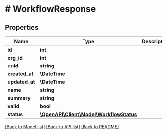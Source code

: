 # # WorkflowResponse

## Properties

Name | Type | Description | Notes
------------ | ------------- | ------------- | -------------
**id** | **int** |  |
**org_id** | **int** |  |
**uuid** | **string** |  |
**created_at** | **\DateTime** |  |
**updated_at** | **\DateTime** |  | [optional]
**name** | **string** |  |
**summary** | **string** |  | [optional]
**valid** | **bool** |  |
**status** | [**\OpenAPI\Client\Model\WorkflowStatus**](WorkflowStatus.md) |  |

[[Back to Model list]](../../README.md#models) [[Back to API list]](../../README.md#endpoints) [[Back to README]](../../README.md)
